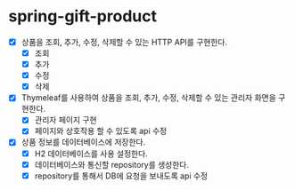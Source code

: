 # spring-gift-product
- [x] 상품을 조회, 추가, 수정, 삭제할 수 있는 HTTP API를 구현한다.
  - [x] 조회
  - [x] 추가
  - [x] 수정
  - [x] 삭제
- [x] Thymeleaf를 사용하여 상품을 조회, 추가, 수정, 삭제할 수 있는 관리자 화면을 구현한다.
  - [x] 관리자 페이지 구현
  - [x] 페이지와 상호작용 할 수 있도록 api 수정
- [x] 상품 정보를 데이터베이스에 저장한다.
  - [x] H2 데이터베이스를 사용 설정한다.
  - [x] 데이터베이스와 통신할 repository를 생성한다.
  - [x] repository를 통해서 DB에 요청을 보내도록 api 수정
